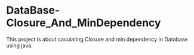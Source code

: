# DataBase-Closure_And_MinDependency
This project is about caculating Closure and min dependency in Database using java.

